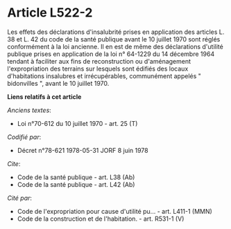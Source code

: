 # Article L522-2

Les effets des déclarations d'insalubrité prises en application des articles L. 38 et L. 42 du code de la santé publique
avant le 10 juillet 1970 sont réglés conformément à la loi ancienne. Il en est de même des déclarations d'utilité publique
prises en application de la loi n° 64-1229 du 14 décembre 1964 tendant à faciliter aux fins de reconstruction ou
d'aménagement l'expropriation des terrains sur lesquels sont édifiés des locaux d'habitations insalubres et irrécupérables,
communément appelés " bidonvilles ", avant le 10 juillet 1970.

**Liens relatifs à cet article**

_Anciens textes_:

  - Loi n°70-612 du 10 juillet 1970 - art. 25 (T)

_Codifié par_:

  - Décret n°78-621 1978-05-31 JORF 8 juin 1978

_Cite_:

  - Code de la santé publique - art. L38 (Ab)
  - Code de la santé publique - art. L42 (Ab)

_Cité par_:

  - Code de l'expropriation pour cause d'utilité pu... - art. L411-1 (MMN)
  - Code de la construction et de l'habitation. - art. R531-1 (V)
